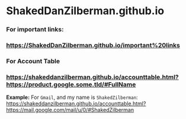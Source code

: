 # ShakedDanZilberman.github.io

### For important links:
### https://ShakedDanZilberman.github.io/important%20links

### For Account Table
### https://shakeddanzilberman.github.io/accounttable.html?https://product.google.some.tld/#FullName
**Example:**
For `Gmail`, and my name is `ShakedZilberman`:
https://shakeddanzilberman.github.io/accounttable.html?https://mail.google.com/mail/u/0/#ShakedZilberman
